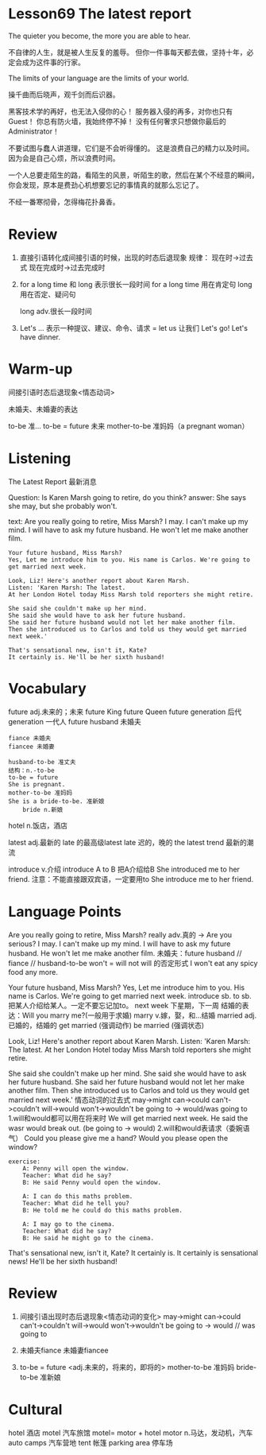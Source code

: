 # Lesson69 The latest report

The quieter you become, the more you are able to hear.

不自律的人生，就是被人生反复的羞辱。
但你一件事每天都去做，坚持十年，必定会成为这件事的行家。

The limits of your language are the limits of your world.

操千曲而后晓声，观千剑而后识器。

黑客技术学的再好，也无法入侵你的心！
服务器入侵的再多，对你也只有Guest！
你总有防火墙，我始终停不掉！
没有任何奢求只想做你最后的Administrator！

不要试图与蠢人讲道理，它们是不会听得懂的。
这是浪费自己的精力以及时间。
因为会是自己心烦，所以浪费时间。

一个人总要走陌生的路，看陌生的风景，听陌生的歌，然后在某个不经意的瞬间，你会发现，原本是费劲心机想要忘记的事情真的就那么忘记了。

不经一番寒彻骨，怎得梅花扑鼻香。

# Review

1. 直接引语转化成间接引语的时候，出现的时态后退现象
    规律：
        现在时->过去式
        现在完成时->过去完成时
2. for a long time 和 long 表示很长一段时间
    for a long time 用在肯定句
    long 用在否定、疑问句

    long adv.很长一段时间

3. Let's ... 表示一种提议、建议、命令、请求
    = let us 让我们
    Let's go!
    Let's have dinner.

# Warm-up

间接引语时态后退现象<情态动词>

未婚夫、未婚妻的表达

to-be 准...
to-be = future 未来
mother-to-be 准妈妈（a pregnant woman）

# Listening

The Latest Report 最新消息

Question:
    Is Karen Marsh going to retire, do you think?
answer:
    She says she may, but she probably won't.

text:
    Are you really going to retire, Miss Marsh?
    I may. I can't make up my mind. I will have to ask my future husband. He won't let me make another film.

    Your future husband, Miss Marsh?
    Yes, Let me introduce him to you. His name is Carlos. We're going to get married next week.

    Look, Liz! Here's another report about Karen Marsh.
    Listen: 'Karen Marsh: The latest.
    At her London Hotel today Miss Marsh told reporters she might retire.

    She said she couldn't make up her mind.
    She said she would have to ask her future husband.
    She said her future husband would not let her make another film. 
    Then she introduced us to Carlos and told us they would get married next week.'

    That's sensational new, isn't it, Kate?
    It certainly is. He'll be her sixth husband!

# Vocabulary

future adj.未来的；未来
    future King
    future Queen
    future generation 后代
        generation 一代人
    future husband 未婚夫

    fiance 未婚夫
    fiancee 未婚妻

    husband-to-be 准丈夫
    结构：n.-to-be
    to-be = future
    She is pregnant.
    mother-to-be 准妈妈
    She is a bride-to-be. 准新娘
        bride n.新娘

hotel n.饭店，酒店

latest adj.最新的
    late 的最高级latest
    late 迟的，晚的
    the latest trend 最新的潮流

introduce v.介绍
    introduce A to B 把A介绍给B
    She introduced me to her friend.
    注意：不能直接跟双宾语，一定要用to
    She introduce me to her friend.

# Language Points

Are you really going to retire, Miss Marsh?
    really adv.真的 -> Are you serious?
I may. I can't make up my mind. I will have to ask my future husband. He won't let me make another film.
    未婚夫：future husband // fiance // husband-to-be
    won't = will not        will 的否定形式
    I won't eat any spicy food any more.

Your future husband, Miss Marsh?
Yes, Let me introduce him to you. His name is Carlos. We're going to get married next week.
    introduce sb. to sb. 把某人介绍给某人。一定不要忘记加to。
    next week 下星期，下一周
    结婚的表达：Will you marry me?(一般用于求婚)
        marry v.嫁，娶，和...结婚
        married adj.已婚的，结婚的
        get married (强调动作)
        be married (强调状态)

Look, Liz! Here's another report about Karen Marsh.
Listen: 'Karen Marsh: The latest.
At her London Hotel today Miss Marsh told reporters she might retire.

She said she couldn't make up her mind.
She said she would have to ask her future husband.
She said her future husband would not let her make another film. 
Then she introduced us to Carlos and told us they would get married next week.'
    情态动词的过去式
        may->might
        can->could
        can't->couldn't
        will->would
        won't->wouldn't
        be going to -> would/was going to 
    1.will和would都可以用在将来时
        We will get married next week.
        He said the wasr would break out. (be going to -> would)
    2.will和would表请求（委婉语气）
        Could you please give me a hand?
        Would you please open the window?

    exercise:
        A: Penny will open the window.
        Teacher: What did he say?
        B: He said Penny would open the window.

        A: I can do this maths problem.
        Teacher: What did he tell you?
        B: He told me he could do this maths problem.

        A: I may go to the cinema.
        Teacher: What did he say?
        B: He said he might go to the cinema.

That's sensational new, isn't it, Kate?
It certainly is. 
    It certainly is sensational news!
He'll be her sixth husband!

# Review

1. 间接引语出现时态后退现象<情态动词的变化>
    may->might
    can->could
    can't->couldn't
    will->would
    won't->wouldn't
    be going to -> would // was going to 

2. 未婚夫fiance 
    未婚妻fiancee

3. to-be 
    = future <adj.未来的，将来的，即将的>
    mother-to-be 准妈妈
    bride-to-be 准新娘

# Cultural

hotel 酒店
motel 汽车旅馆
    motel= motor + hotel 
    motor n.马达，发动机，汽车
auto camps 汽车营地
tent 帐篷
parking area 停车场